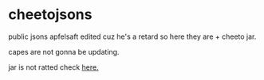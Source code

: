 # cheetojsons

public jsons apfelsaft edited cuz he's a retard so here they are + cheeto jar.

capes are not gonna be updating.

jar is not ratted check [here.](www.isthisarat.com)
